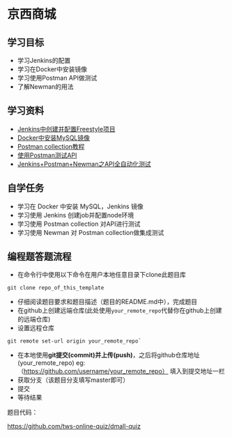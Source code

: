 # 京西商城

## 学习目标
- 学习Jenkins的配置
- 学习在Docker中安装镜像
- 学习使用Postman API做测试
- 了解Newman的用法

## 学习资料
- [Jenkins中创建并配置Freestyle项目](https://www.jianshu.com/p/72a47fa4bf40)
- [Docker中安装MySQL镜像](http://pwcong.me/2016/03/17/Docker%E6%90%AD%E5%BB%BAMySQL%E6%9C%8D%E5%8A%A1/)
- [Postman collection教程](https://www.getpostman.com/docs/v6/postman/collections/intro_to_collections)
- [使用Postman测试API](http://blog.ideasriver.com/using-postman-to-test-api/)
- [Jenkins+Postman+Newman之API全自动化测试](https://juejin.im/entry/578ecaa879bc44005fff39af)

## 自学任务
- 学习在 Docker 中安装 MySQL，Jenkins 镜像
- 学习使用 Jenkins 创建job并配置node环境
- 学习使用 Postman collection 对API进行测试
- 学习使用 Newman 对 Postman collection做集成测试

## 编程题答题流程
- 在命令行中使用以下命令在用户本地任意目录下clone此题目库 
````
git clone repo_of_this_template
````
- 仔细阅读题目要求和题目描述（题目的README.md中），完成题目
- 在github上创建远端仓库(此处使用`your_remote_repo`代替你在github上创建的远端仓库)
- 设置远程仓库
````
git remote set-url origin your_remote_repo`
````
- 在本地使用**git提交(commit)**并**上传(push)**，之后将github仓库地址(your_remote_repo) eg:（https://github.com/username/your_remote_repo） 填入到提交地址一栏 
- 获取分支（该题目分支填写master即可）
- 提交
- 等待结果


题目代码：

https://github.com/tws-online-quiz/dmall-quiz